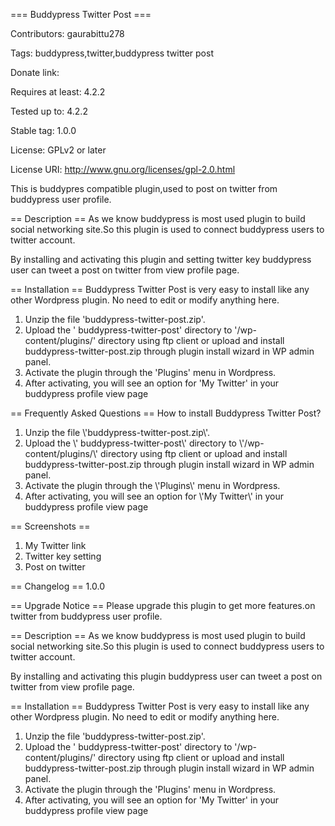 === Buddypress Twitter Post ===

Contributors: gaurabittu278

Tags: buddypress,twitter,buddypress twitter post

Donate link: 

Requires at least: 4.2.2

Tested up to: 4.2.2

Stable tag: 1.0.0

License: GPLv2 or later

License URI: http://www.gnu.org/licenses/gpl-2.0.html

This is buddypres compatible plugin,used to post on twitter from buddypress user profile.

== Description ==
As we know buddypress is most used plugin to build social networking site.So this plugin is used to connect buddypress users to twitter account.

By installing and activating this plugin and setting twitter key buddypress user can tweet a post on twitter from view profile page.

== Installation ==
Buddypress Twitter Post is very easy to install like any other Wordpress plugin. No need to edit or modify anything here.

1. Unzip the file \'buddypress-twitter-post.zip\'.
2. Upload the \' buddypress-twitter-post\' directory to \'/wp-content/plugins/\' directory using ftp client or upload and install buddypress-twitter-post.zip through plugin install wizard in WP admin panel.
3. Activate the plugin through the \'Plugins\' menu in Wordpress.
4. After activating, you will see an option for \'My Twitter\' in your buddypress profile view page

== Frequently Asked Questions ==
How to install Buddypress Twitter Post?

1. Unzip the file \\\'buddypress-twitter-post.zip\\\'.
2. Upload the \\\' buddypress-twitter-post\\\' directory to \\\'/wp-content/plugins/\\\' directory using ftp client or upload and install buddypress-twitter-post.zip through plugin install wizard in WP admin panel.
3. Activate the plugin through the \\\'Plugins\\\' menu in Wordpress.
4. After activating, you will see an option for \\\'My Twitter\\\' in your buddypress profile view page

== Screenshots ==
1. My Twitter link 
2. Twitter key setting
3. Post on twitter

== Changelog ==
1.0.0

== Upgrade Notice ==
Please upgrade this plugin to get more features.on twitter from buddypress user profile.

== Description ==
As we know buddypress is most used plugin to build social networking site.So this plugin is used to connect buddypress users to twitter account.

By installing and activating this plugin buddypress user can tweet a post on twitter from view profile page.

== Installation ==
Buddypress Twitter Post is very easy to install like any other Wordpress plugin. No need to edit or modify anything here.

1. Unzip the file \'buddypress-twitter-post.zip\'.
2. Upload the \' buddypress-twitter-post\' directory to \'/wp-content/plugins/\' directory using ftp client or upload and install buddypress-twitter-post.zip through plugin install wizard in WP admin panel.
3. Activate the plugin through the \'Plugins\' menu in Wordpress.
4. After activating, you will see an option for \'My Twitter\' in your buddypress profile view page
